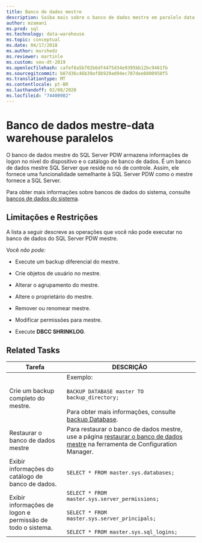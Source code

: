 ```yaml
---
title: Banco de dados mestre
description: Saiba mais sobre o banco de dados mestre em paralelo data warehouse.
author: mzaman1
ms.prod: sql
ms.technology: data-warehouse
ms.topic: conceptual
ms.date: 04/17/2018
ms.author: murshedz
ms.reviewer: martinle
ms.custom: seo-dt-2019
ms.openlocfilehash: cafef8a5b702b6df4475d34e9395bb12bc9461fb
ms.sourcegitcommit: b87d36c46b39af8b929ad94ec707dee8800950f5
ms.translationtype: MT
ms.contentlocale: pt-BR
ms.lasthandoff: 02/08/2020
ms.locfileid: "74400982"
---
```

# <a name="master-database---parallel-data-warehouse"></a>Banco de dados mestre-data warehouse paralelos
O banco de dados mestre do SQL Server PDW armazena informações de logon no nível do dispositivo e o catálogo de banco de dados. É um banco de dados mestre SQL Server que reside no nó de controle. Assim, ele fornece uma funcionalidade semelhante à SQL Server PDW como o mestre fornece a SQL Server.  
  
Para obter mais informações sobre bancos de dados do sistema, consulte [bancos de dados do sistema](system-databases.md).  
  
## <a name="limitations-and-restrictions"></a>Limitações e Restrições  
A lista a seguir descreve as operações que você não pode executar no banco de dados do SQL Server PDW mestre.  
  
Você *não pode:*  
  
-   Execute um backup diferencial do mestre.  
  
-   Crie objetos de usuário no mestre.  
  
-   Alterar o agrupamento do mestre.  
  
-   Altere o proprietário do mestre.  
  
-   Remover ou renomear mestre.  
  
-   Modificar permissões para mestre.  
  
-   Execute **DBCC SHRINKLOG**.  
  
## <a name="related-tasks"></a>Related Tasks  
  
|Tarefa|DESCRIÇÃO|  
|--------|---------------|  
|Crie um backup completo do mestre.|Exemplo:<br /><br />`BACKUP DATABASE master TO backup_directory;`<br /><br />Para obter mais informações, consulte [backup Database](../t-sql/statements/backup-database-parallel-data-warehouse.md).|  
|Restaurar o banco de dados mestre|Para restaurar o banco de dados mestre, use a página [restaurar o banco de dados mestre](restore-the-master-database.md) na ferramenta de Configuration Manager.|  
|Exibir informações do catálogo de banco de dados.|`SELECT * FROM master.sys.databases;`|  
|Exibir informações de logon e permissão de todo o sistema.|`SELECT * FROM master.sys.server_permissions;`<br /><br />`SELECT * FROM master.sys.server_principals;`<br /><br />`SELECT * FROM master.sys.sql_logins;`|  
  
<!-- MISSING LINKS 
## See Also  
[Common Metadata Query Examples &#40;SQL Server PDW&#41;](../sqlpdw/common-metadata-query-examples-sql-server-pdw.md)  
-->
  
